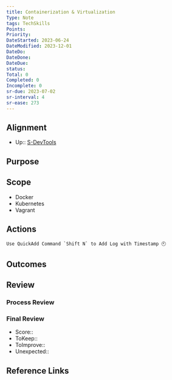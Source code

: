 ```yaml
---
title: Containerization & Virtualization
Type: Note
tags: TechSkills
Points:
Priority:
DateStarted: 2023-06-24
DateModified: 2023-12-01
DateDo:
DateDone:
DateDue:
status:
Total: 0
Completed: 0
Incomplete: 0
sr-due: 2023-07-02
sr-interval: 4
sr-ease: 273
---
```


## Alignment

- Up:: [S-DevTools](S-DevTools.md)

## Purpose

## Scope

- Docker
- Kubernetes
- Vagrant

## Actions

```ad-tip
Use QuickAdd Command `Shift N` to Add Log with Timestamp 🕙
```

## Outcomes

## Review

### Process Review

### Final Review

- Score::
- ToKeep::
- ToImprove::
- Unexpected::

## Reference Links
